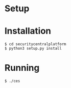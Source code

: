 # Setup

# Installation

```
$ cd securitycentralplatform
$ python3 setup.py install
```

# Running

```
$ ./ces
```

